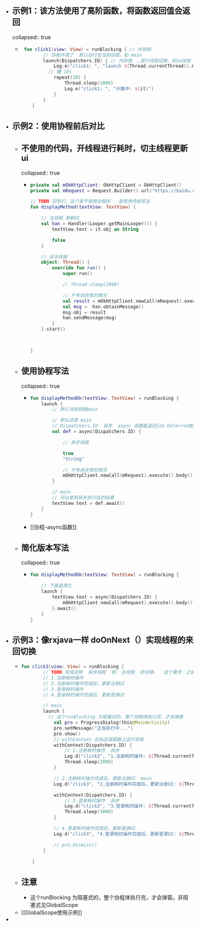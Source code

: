 - ## 示例1：该方法使用了高阶函数，将函数返回值会返回
  collapsed:: true
	- ```kotlin 
	   fun click1(view: View) = runBlocking { // 外协程
	          // 协程环境了  默认运行在当前线程。如 main
	          launch(Dispatchers.IO) { // 内协程  ,进行线程切换，到io线程
	              Log.e("click1: ", "launch ${Thread.currentThread().name}")
	  			// 睡 10s
	              repeat(10) {
	                  Thread.sleep(1000)
	                  Log.e("click1: ", "计数中: ${it}")
	              }
	          }
	      }
	  ```
- ## 示例2：使用协程前后对比
	- ## 不使用的代码，开线程进行耗时，切主线程更新ui
	  collapsed:: true
		- ```kotlin
		  private val mOkHttpClient: OkHttpClient = OkHttpClient()
		  private val mRequest = Request.Builder().url("https://baidu.com").get().build()
		  
		  // TODO 同学们，这个是不使用协程的   是使用传统写法
		  fun displayMethod(textView: TextView) {
		  
		      // 主线程 更新UI
		      val han = Handler(Looper.getMainLooper()) {
		          textView.text = it.obj as String
		  
		          false
		      }
		  
		      // 异步线程
		      object: Thread() {
		          override fun run() {
		              super.run()
		  
		              // Thread.sleep(2000)
		  
		              // 不考虑异常的情况
		              val result = mOkHttpClient.newCall(mRequest).execute().body()?.string()
		              val msg =  han.obtainMessage()
		              msg.obj = result
		              han.sendMessage(msg)
		          }
		      }.start()
		  
		  
		  
		  }
		  ```
	- ## 使用协程写法
	  collapsed:: true
		- ```kotlin
		  fun displayMethodOk(textView: TextView) = runBlocking {
		      launch {
		          // 默认当前线程main
		  
		          // 默认还是 main
		          // Dispatchers.IO  异步  async 函数能返回job Deferred能拿到协程异步执行后的结果
		          val def = async(Dispatchers.IO) {
		  
		              // 异步线程
		  
		              true
		              "String"
		  
		              // 不考虑异常的情况
		              mOkHttpClient.newCall(mRequest).execute().body()?.string()
		          }
		  
		          // main
		          // 可以拿到异步执行后的结果
		          textView.text = def.await()
		      }
		  }
		  ```
		- [[协程-async函数]]
	- ## 简化版本写法
	  collapsed:: true
		- ```kotlin
		  fun displayMethodOk(textView: TextView) = runBlocking {
		  
		      // 下面是简化
		      launch {
		          textView.text = async(Dispatchers.IO) {
		              mOkHttpClient.newCall(mRequest).execute().body()?.string()  // 异步的
		          }.await()
		      }
		  }
		  ```
- ## 示例3：像rxjava一样 doOnNext（）实现线程的来回切换
	- ```kotlin
	  fun click3(view: View) = runBlocking {
	          // TODO 完成这种  异步线程  和  主线程  的切换，  这个需求：之前我们用RxJava实现过了哦
	          // 1.注册耗时操作
	          // 2.注册耗时操作完成后，更新注册UI
	          // 3.登录耗时操作
	          // 4.登录耗时操作完成后，更新登录UI
	  
	          // main
	          launch {
	  			// 这个runBlocking 为阻塞式的，整个协程体执行完，才会弹窗
	              val pro = ProgressDialog(this@MainActivity)
	              pro.setMessage("正在执行中...")
	              pro.show()
	              // withContext 在指定调度器上运行协程
	              withContext(Dispatchers.IO) {
	                  // 1.注册耗时操作  异步
	                  Log.d("click3", "1.注册耗时操作: ${Thread.currentThread().name}")
	                  Thread.sleep(2000)
	              }
	  
	              // 2.注册耗时操作完成后，更新注册UI  main
	              Log.d("click3", "2.注册耗时操作完成后，更新注册UI: ${Thread.currentThread().name}")
	  
	              withContext(Dispatchers.IO) {
	                  // 3.登录耗时操作  异步
	                  Log.d("click3", "3.登录耗时操作: ${Thread.currentThread().name}")
	                  Thread.sleep(3000)
	              }
	  
	              // 4.登录耗时操作完成后，更新登录UI
	              Log.d("click3", "4.登录耗时操作完成后，更新登录UI: ${Thread.currentThread().name}")
	  
	              // pro.dismiss()
	          }
	  
	      }
	  ```
	- ## 注意
		- 这个runBlocking 为阻塞式的，整个协程体执行完，才会弹窗。非阻塞式见GlobalScope
	- [[GlobalScope使用示例]]
-